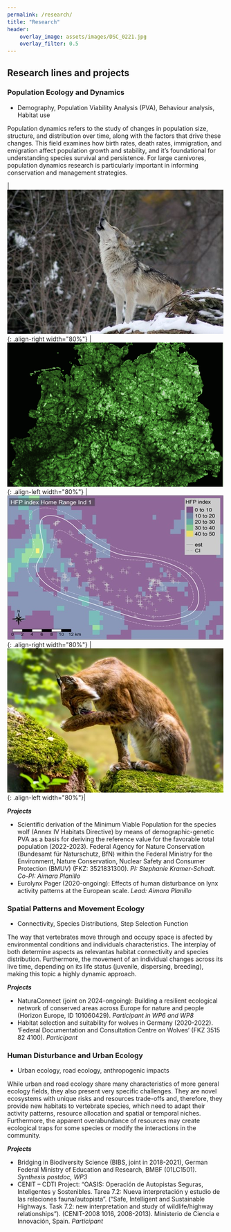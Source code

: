 ```yaml
---
permalink: /research/
title: "Research"
header:
    overlay_image: assets/images/DSC_0221.jpg
    overlay_filter: 0.5
---
```


## Research lines and projects 


### Population Ecology and Dynamics

* Demography, Population Viability Analysis (PVA), Behaviour analysis, Habitat use

Population dynamics refers to the study of changes in population size, structure, and distribution over time, along with the factors that drive these changes. This field examines how birth rates, death rates, immigration, and emigration affect population growth and stability, and it’s foundational for understanding species survival and persistence. For large carnivores, population dynamics research is particularly important in informing conservation and management strategies. 

| ![image-left](/assets/images/wolf-image.jpg){: .align-right width="80%"} | ![image-leftmid](/assets/images/wolf_move_eastgermany.gif){: .align-left width="80%"} | ![image-rightmid](/assets/images/hr_hfp_ind1.jpg){: .align-right width="80%"} | ![image-right](/assets/images/lynx-image.jpg){: .align-left width="80%"}|


***Projects***

* Scientific derivation of the Minimum Viable Population for the species wolf (Annex IV Habitats Directive) by means of demographic-genetic PVA as a basis for deriving the
reference value for the favorable total population (2022-2023). Federal Agency for Nature Conservation (Bundesamt für Naturschutz, BfN) within the Federal Ministry for the Environment, Nature Conservation, Nuclear Safety and Consumer Protection (BMUV) (FKZ: 3521831300). *PI: Stephanie Kramer-Schadt. Co-PI: Aimara Planillo*
* Eurolynx Pager (2020-ongoing): Effects of human disturbance on lynx activity patterns at the European scale. *Lead: Aimara Planillo*


### Spatial Patterns and Movement Ecology

* Connectivity, Species Distributions, Step Selection Function

The way that vertebrates move through and occupy space is afected by environmental conditions and individuals characteristics. The interplay of both determine aspects as relevantas  habitat connectivity and species distribution. Furthermore, the movement of an individual changes across its live time, depending on its life status (juvenile, dispersing, breeding), making this topic a highly dynamic approach.

***Projects***

* NaturaConnect (joint on 2024-ongoing): Building a resilient ecological network of conserved areas across Europe for nature and people (Horizon Europe, ID 101060429). *Participant in WP6 and WP8*
* Habitat selection and suitability for wolves in Germany (2020-2022). ‘Federal Documentation and Consultation Centre on Wolves’ (FKZ 3515 82 4100). *Participant*


### Human Disturbance and Urban Ecology

* Urban ecology, road ecology, anthropogenic impacts 
    
While urban and road ecology share many characteristics of more general ecology fields, they also present very specific challenges. They are novel ecosystems with unique risks and resources trade-offs and, therefore, they provide new habitats to vertebrate species, which need to adapt their activity patterns, resource allocation and spatial or temporal niches. Furthermore, the apparent overabundance of resources may create ecological traps for some species or modify the interactions in the community. 

***Projects***

* Bridging in Biodiversity Science (BIBS, joint in 2018-2021), German Federal Ministry of Education and Research, BMBF (01LC1501). *Synthesis postdoc, WP3*
* CENIT – CDTI Project: “OASIS: Operación de Autopistas Seguras, Inteligentes y Sostenibles. Tarea 7.2: Nueva interpretación y estudio de las relaciones fauna/autopista”. (“Safe, Intelligent and Sustainable Highways. Task 7.2: new interpretation and study of wildlife/highway relationships”). (CENIT-2008 1016, 2008-2013). Ministerio de Ciencia e Innovación, Spain. *Participant*


